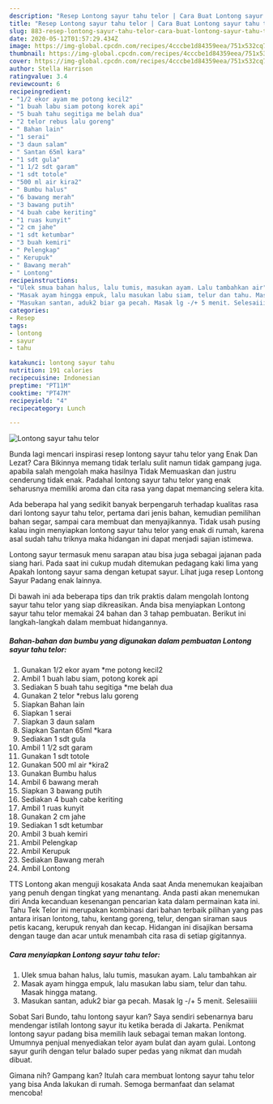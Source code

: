 ```yaml
---
description: "Resep Lontong sayur tahu telor | Cara Buat Lontong sayur tahu telor Yang Lezat"
title: "Resep Lontong sayur tahu telor | Cara Buat Lontong sayur tahu telor Yang Lezat"
slug: 883-resep-lontong-sayur-tahu-telor-cara-buat-lontong-sayur-tahu-telor-yang-lezat
date: 2020-05-12T01:57:29.434Z
image: https://img-global.cpcdn.com/recipes/4cccbe1d84359eea/751x532cq70/lontong-sayur-tahu-telor-foto-resep-utama.jpg
thumbnail: https://img-global.cpcdn.com/recipes/4cccbe1d84359eea/751x532cq70/lontong-sayur-tahu-telor-foto-resep-utama.jpg
cover: https://img-global.cpcdn.com/recipes/4cccbe1d84359eea/751x532cq70/lontong-sayur-tahu-telor-foto-resep-utama.jpg
author: Stella Harrison
ratingvalue: 3.4
reviewcount: 6
recipeingredient:
- "1/2 ekor ayam me potong kecil2"
- "1 buah labu siam potong korek api"
- "5 buah tahu segitiga me belah dua"
- "2 telor rebus lalu goreng"
- " Bahan lain"
- "1 serai"
- "3 daun salam"
- " Santan 65ml kara"
- "1 sdt gula"
- "1 1/2 sdt garam"
- "1 sdt totole"
- "500 ml air kira2"
- " Bumbu halus"
- "6 bawang merah"
- "3 bawang putih"
- "4 buah cabe keriting"
- "1 ruas kunyit"
- "2 cm jahe"
- "1 sdt ketumbar"
- "3 buah kemiri"
- " Pelengkap"
- " Kerupuk"
- " Bawang merah"
- " Lontong"
recipeinstructions:
- "Ulek smua bahan halus, lalu tumis, masukan ayam. Lalu tambahkan air"
- "Masak ayam hingga empuk, lalu masukan labu siam, telur dan tahu. Masak hingga matang."
- "Masukan santan, aduk2 biar ga pecah. Masak lg -/+ 5 menit. Selesaiiiii"
categories:
- Resep
tags:
- lontong
- sayur
- tahu

katakunci: lontong sayur tahu 
nutrition: 191 calories
recipecuisine: Indonesian
preptime: "PT11M"
cooktime: "PT47M"
recipeyield: "4"
recipecategory: Lunch

---
```



![Lontong sayur tahu telor](https://img-global.cpcdn.com/recipes/4cccbe1d84359eea/751x532cq70/lontong-sayur-tahu-telor-foto-resep-utama.jpg)

Bunda lagi mencari inspirasi resep lontong sayur tahu telor yang Enak Dan Lezat? Cara Bikinnya memang tidak terlalu sulit namun tidak gampang juga. apabila salah mengolah maka hasilnya Tidak Memuaskan dan justru cenderung tidak enak. Padahal lontong sayur tahu telor yang enak seharusnya memiliki aroma dan cita rasa yang dapat memancing selera kita.

Ada beberapa hal yang sedikit banyak berpengaruh terhadap kualitas rasa dari lontong sayur tahu telor, pertama dari jenis bahan, kemudian pemilihan bahan segar, sampai cara membuat dan menyajikannya. Tidak usah pusing kalau ingin menyiapkan lontong sayur tahu telor yang enak di rumah, karena asal sudah tahu triknya maka hidangan ini dapat menjadi sajian istimewa.

Lontong sayur termasuk menu sarapan atau bisa juga sebagai jajanan pada siang hari. Pada saat ini cukup mudah ditemukan pedagang kaki lima yang Apakah lontong sayur sama dengan ketupat sayur. Lihat juga resep Lontong Sayur Padang enak lainnya.


Di bawah ini ada beberapa tips dan trik praktis dalam mengolah lontong sayur tahu telor yang siap dikreasikan. Anda bisa menyiapkan Lontong sayur tahu telor memakai 24 bahan dan 3 tahap pembuatan. Berikut ini langkah-langkah dalam membuat hidangannya.

<!--inarticleads1-->

##### Bahan-bahan dan bumbu yang digunakan dalam pembuatan Lontong sayur tahu telor:

1. Gunakan 1/2 ekor ayam *me potong kecil2
1. Ambil 1 buah labu siam, potong korek api
1. Sediakan 5 buah tahu segitiga *me belah dua
1. Gunakan 2 telor *rebus lalu goreng
1. Siapkan  Bahan lain
1. Siapkan 1 serai
1. Siapkan 3 daun salam
1. Siapkan  Santan 65ml *kara
1. Sediakan 1 sdt gula
1. Ambil 1 1/2 sdt garam
1. Gunakan 1 sdt totole
1. Gunakan 500 ml air *kira2
1. Gunakan  Bumbu halus
1. Ambil 6 bawang merah
1. Siapkan 3 bawang putih
1. Sediakan 4 buah cabe keriting
1. Ambil 1 ruas kunyit
1. Gunakan 2 cm jahe
1. Sediakan 1 sdt ketumbar
1. Ambil 3 buah kemiri
1. Ambil  Pelengkap
1. Ambil  Kerupuk
1. Sediakan  Bawang merah
1. Ambil  Lontong


TTS Lontong akan menguji kosakata Anda saat Anda menemukan keajaiban yang penuh dengan tingkat yang menantang. Anda pasti akan menemukan diri Anda kecanduan kesenangan pencarian kata dalam permainan kata ini. Tahu Tek Telor ini merupakan kombinasi dari bahan terbaik pilihan yang pas antara irisan lontong, tahu, kentang goreng, telur, dengan siraman saus petis kacang, kerupuk renyah dan kecap. Hidangan ini disajikan bersama dengan tauge dan acar untuk menambah cita rasa di setiap gigitannya. 

<!--inarticleads2-->

##### Cara menyiapkan Lontong sayur tahu telor:

1. Ulek smua bahan halus, lalu tumis, masukan ayam. Lalu tambahkan air
1. Masak ayam hingga empuk, lalu masukan labu siam, telur dan tahu. Masak hingga matang.
1. Masukan santan, aduk2 biar ga pecah. Masak lg -/+ 5 menit. Selesaiiiii


Sobat Sari Bundo, tahu lontong sayur kan? Saya sendiri sebenarnya baru mendengar istilah lontong sayur itu ketika berada di Jakarta. Penikmat lontong sayur padang bisa memilih lauk sebagai teman makan lontong. Umumnya penjual menyediakan telor ayam bulat dan ayam gulai. Lontong sayur gurih dengan telur balado super pedas yang nikmat dan mudah dibuat. 

Gimana nih? Gampang kan? Itulah cara membuat lontong sayur tahu telor yang bisa Anda lakukan di rumah. Semoga bermanfaat dan selamat mencoba!
